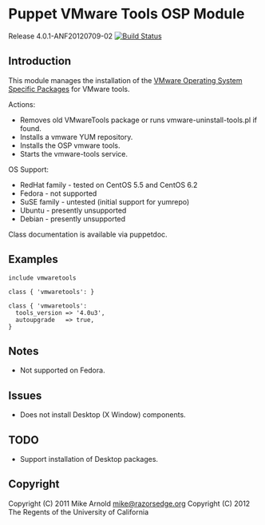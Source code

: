 Puppet VMware Tools OSP Module
==============================

Release 4.0.1-ANF20120709-02
[![Build Status](https://secure.travis-ci.org/UCSD-ANF/puppet-vmwaretools.png?branch=master)](http://travis-ci.org/UCSD-ANF/puppet-vmwaretools)

Introduction
------------

This module manages the installation of the [VMware Operating System Specific Packages](http://packages.vmware.com/) for VMware tools.

Actions:

* Removes old VMwareTools package or runs vmware-uninstall-tools.pl if found.
* Installs a vmware YUM repository.
* Installs the OSP vmware tools.
* Starts the vmware-tools service.

OS Support:

* RedHat family - tested on CentOS 5.5 and CentOS 6.2
* Fedora        - not supported
* SuSE family   - untested (initial support for yumrepo)
* Ubuntu        - presently unsupported
* Debian        - presently unsupported

Class documentation is available via puppetdoc.

Examples
--------

    include vmwaretools

    class { 'vmwaretools': }

    class { 'vmwaretools':
      tools_version => '4.0u3',
      autoupgrade   => true,
    }

Notes
-----

* Not supported on Fedora.

Issues
------

* Does not install Desktop (X Window) components.

TODO
----

* Support installation of Desktop packages.

Copyright
---------

Copyright (C) 2011 Mike Arnold <mike@razorsedge.org>
Copyright (C) 2012 The Regents of the University of California
